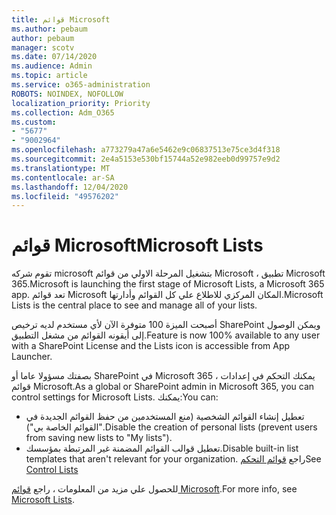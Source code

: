 ```yaml
---
title: قوائم Microsoft
ms.author: pebaum
author: pebaum
manager: scotv
ms.date: 07/14/2020
ms.audience: Admin
ms.topic: article
ms.service: o365-administration
ROBOTS: NOINDEX, NOFOLLOW
localization_priority: Priority
ms.collection: Adm_O365
ms.custom:
- "5677"
- "9002964"
ms.openlocfilehash: a773279a47a6e5462e9c06837513e75ce3d4f318
ms.sourcegitcommit: 2e4a5153e530bf15744a52e982eeb0d99757e9d2
ms.translationtype: MT
ms.contentlocale: ar-SA
ms.lasthandoff: 12/04/2020
ms.locfileid: "49576202"
---
```

# <a name="microsoft-lists"></a><span data-ttu-id="0d505-102">قوائم Microsoft</span><span class="sxs-lookup"><span data-stu-id="0d505-102">Microsoft Lists</span></span>

<span data-ttu-id="0d505-103">تقوم شركه microsoft بتشغيل المرحلة الاولي من قوائم Microsoft ، تطبيق Microsoft 365.</span><span class="sxs-lookup"><span data-stu-id="0d505-103">Microsoft is launching the first stage of Microsoft Lists, a Microsoft 365 app.</span></span> <span data-ttu-id="0d505-104">تعد قوائم Microsoft المكان المركزي للاطلاع علي كل القوائم وأدارتها.</span><span class="sxs-lookup"><span data-stu-id="0d505-104">Microsoft Lists is the central place to see and manage all of your lists.</span></span>  
  
<span data-ttu-id="0d505-105">أصبحت الميزة 100 متوفرة الآن لأي مستخدم لديه ترخيص SharePoint ويمكن الوصول إلى أيقونه القوائم من مشغل التطبيق.</span><span class="sxs-lookup"><span data-stu-id="0d505-105">Feature is now 100% available to any user with a SharePoint License and the Lists icon is accessible from App Launcher.</span></span>

<span data-ttu-id="0d505-106">بصفتك مسؤولا عاما أو SharePoint في Microsoft 365 ، يمكنك التحكم في إعدادات قوائم Microsoft.</span><span class="sxs-lookup"><span data-stu-id="0d505-106">As a global or SharePoint admin in Microsoft 365, you can control settings for Microsoft Lists.</span></span> <span data-ttu-id="0d505-107">يمكنك:</span><span class="sxs-lookup"><span data-stu-id="0d505-107">You can:</span></span>

- <span data-ttu-id="0d505-108">تعطيل إنشاء القوائم الشخصية (منع المستخدمين من حفظ القوائم الجديدة في "القوائم الخاصة بي").</span><span class="sxs-lookup"><span data-stu-id="0d505-108">Disable the creation of personal lists (prevent users from saving new lists to "My lists").</span></span>
- <span data-ttu-id="0d505-109">تعطيل قوالب القوائم المضمنة غير المرتبطة بمؤسسك.</span><span class="sxs-lookup"><span data-stu-id="0d505-109">Disable built-in list templates that aren't relevant for your organization.</span></span>
<span data-ttu-id="0d505-110">راجع [قوائم التحكم](https://docs.microsoft.com/sharepoint/control-lists)</span><span class="sxs-lookup"><span data-stu-id="0d505-110">See [Control Lists](https://docs.microsoft.com/sharepoint/control-lists)</span></span>

<span data-ttu-id="0d505-111">للحصول علي مزيد من المعلومات ، راجع [قوائم Microsoft](https://aka.ms/microsoftlists).</span><span class="sxs-lookup"><span data-stu-id="0d505-111">For more info, see [Microsoft Lists](https://aka.ms/microsoftlists).</span></span>

